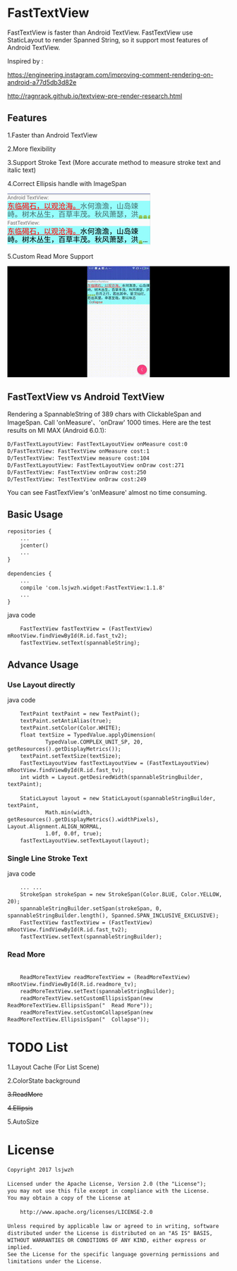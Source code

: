 # FastTextView

FastTextView is faster than Android TextView.
FastTextView use StaticLayout to render Spanned String,
so it support most features of Android TextView.

Inspired by :

https://engineering.instagram.com/improving-comment-rendering-on-android-a77d5db3d82e

http://ragnraok.github.io/textview-pre-render-research.html

## Features
1.Faster than Android TextView

2.More flexibility

3.Support Stroke Text
(More accurate method to measure stroke text and italic text)

4.Correct Ellipsis handle with ImageSpan

![](ellipsis.png)

5.Custom Read More Support

![](readmore.gif)


## FastTextView vs Android TextView
Rendering a SpannableString of 389 chars with ClickableSpan and ImageSpan.
Call 'onMeasure'、'onDraw' 1000 times.
Here are the test results on MI MAX (Android 6.0.1):

```
D/FastTextLayoutView: FastTextLayoutView onMeasure cost:0
D/FastTextView: FastTextView onMeasure cost:1
D/TestTextView: TestTextView measure cost:104
D/FastTextLayoutView: FastTextLayoutView onDraw cost:271
D/FastTextView: FastTextView onDraw cost:250
D/TestTextView: TestTextView onDraw cost:249
```
You can see FastTextView's 'onMeasure' almost no time consuming.

## Basic Usage
```
repositories {
    ...
    jcenter()
    ...
}

dependencies {
    ...
    compile 'com.lsjwzh.widget:FastTextView:1.1.8'
    ...
}
```
java code
```
    FastTextView fastTextView = (FastTextView) mRootView.findViewById(R.id.fast_tv2);
    fastTextView.setText(spannableString);
```

## Advance Usage
### Use Layout directly
java code
```
    TextPaint textPaint = new TextPaint();
    textPaint.setAntiAlias(true);
    textPaint.setColor(Color.WHITE);
    float textSize = TypedValue.applyDimension(
            TypedValue.COMPLEX_UNIT_SP, 20, getResources().getDisplayMetrics());
    textPaint.setTextSize(textSize);
    FastTextLayoutView fastTextLayoutView = (FastTextLayoutView) mRootView.findViewById(R.id.fast_tv);
    int width = Layout.getDesiredWidth(spannableStringBuilder, textPaint);

    StaticLayout layout = new StaticLayout(spannableStringBuilder, textPaint,
            Math.min(width, getResources().getDisplayMetrics().widthPixels), Layout.Alignment.ALIGN_NORMAL,
            1.0f, 0.0f, true);
    fastTextLayoutView.setTextLayout(layout);
```

### Single Line Stroke Text
java code
```
    ... ...
    StrokeSpan strokeSpan = new StrokeSpan(Color.BLUE, Color.YELLOW, 20);
    spannableStringBuilder.setSpan(strokeSpan, 0, spannableStringBuilder.length(), Spanned.SPAN_INCLUSIVE_EXCLUSIVE);
    FastTextView fastTextView = (FastTextView) mRootView.findViewById(R.id.fast_tv2);
    fastTextView.setText(spannableStringBuilder);
```

### Read More
```

    ReadMoreTextView readMoreTextView = (ReadMoreTextView) mRootView.findViewById(R.id.readmore_tv);
    readMoreTextView.setText(spannableStringBuilder);
    readMoreTextView.setCustomEllipsisSpan(new ReadMoreTextView.EllipsisSpan("  Read More"));
    readMoreTextView.setCustomCollapseSpan(new ReadMoreTextView.EllipsisSpan("  Collapse"));
```

# TODO List
1.Layout Cache (For List Scene)

2.ColorState background

<del>3.ReadMore</del>

<del>4.Ellipsis</del>

5.AutoSize

# License
```
Copyright 2017 lsjwzh

Licensed under the Apache License, Version 2.0 (the "License");
you may not use this file except in compliance with the License.
You may obtain a copy of the License at

    http://www.apache.org/licenses/LICENSE-2.0

Unless required by applicable law or agreed to in writing, software
distributed under the License is distributed on an "AS IS" BASIS,
WITHOUT WARRANTIES OR CONDITIONS OF ANY KIND, either express or implied.
See the License for the specific language governing permissions and
limitations under the License.
```